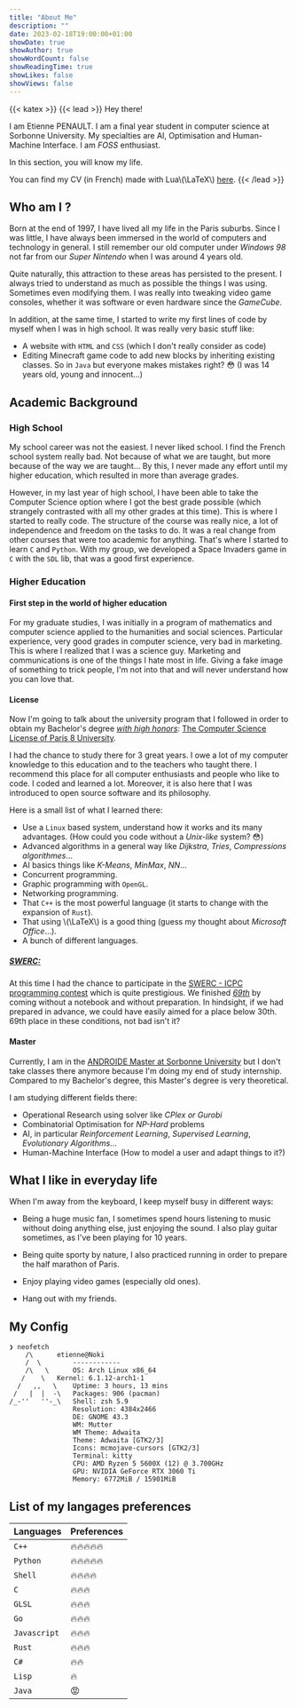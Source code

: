```yaml
---
title: "About Me"
description: ""
date: 2023-02-18T19:00:00+01:00
showDate: true
showAuthor: true
showWordCount: false
showReadingTime: true
showLikes: false
showViews: false
---
```

{{< katex >}}
{{< lead >}}
Hey there!

I am Etienne PENAULT. I am a final year student in computer science at Sorbonne University. My specialties are AI, Optimisation and Human-Machine Interface. I am *FOSS* enthusiast.

In this section, you will know my life.

You can find my CV (in French) made with Lua\\(\LaTeX\\) [here](./CV.pdf).
{{< /lead >}}

## Who am I ?

Born at the end of 1997, I have lived all my life in the Paris suburbs. Since I was little, I have always been immersed in the world of computers and technology in general. I still remember our old computer under *Windows 98* not far from our *Super Nintendo* when I was around 4 years old.

Quite naturally, this attraction to these areas has persisted to the present. I always tried to understand as much as possible the things I was using. Sometimes even modifying them. I was really into tweaking video game consoles, whether it was software or even hardware since the *GameCube*.

In addition, at the same time, I started to write my first lines of code by myself when I was in high school. It was really very basic stuff like:
* A website with `HTML` and `CSS` (which I don't really consider as code)
* Editing Minecraft game code to add new blocks by inheriting existing classes. So in `Java` but everyone makes mistakes right? :flushed: (I was 14 years old, young and innocent...)


## Academic Background

### High School

My school career was not the easiest. I never liked school. I find the French school system really bad. Not because of what we are taught, but more because of the way we are taught... By this, I never made any effort until my higher education, which resulted in more than average grades.

However, in my last year of high school, I have been able to take the Computer Science option where I got the best grade possible (which strangely contrasted with all my other grades at this time). This is where I started to really code. The structure of the course was really nice, a lot of independence and freedom on the tasks to do. It was a real change from other courses that were too academic for anything. That's where I started to learn `C` and `Python`. With my group, we developed a Space Invaders game in `C` with the `SDL` lib, that was a good first experience.

### Higher Education
#### First step in the world of higher education
For my graduate studies, I was initially in a program of mathematics and computer science applied to the humanities and social sciences. Particular experience, very good grades in computer science, very bad in marketing. This is where I realized that I was a science guy. Marketing and communications is one of the things I hate most in life. Giving a fake image of something to trick people, I'm not into that and will never understand how you can love that.

#### License
Now I'm going to talk about the university program that I followed in order to obtain my Bachelor's degree *<u>with high honors</u>*: [The Computer Science License of Paris 8 University](https://informatique.up8.edu/licence-iv/).

I had the chance to study there for 3 great years. I owe a lot of my computer knowledge to this education and to the teachers who taught there. I recommend this place for all computer enthusiasts and people who like to code. I coded and learned a lot. Moreover, it is also here that I was introduced to open source software and its philosophy.

Here is a small list of what I learned there:
* Use a `Linux` based system, understand how it works and its many advantages. (How could you code without a *Unix-like* system? :flushed:)
* Advanced algorithms in a general way like *Dijkstra*, *Tries*, *Compressions algorithmes*...
* AI basics things like *K-Means*, *MinMax*, *NN*...
* Concurrent programming.
* Graphic programming with `OpenGL`.
* Networking programming.
* That `C++` is the most powerful language (it starts to change with the expansion of `Rust`).
* That using \\(\LaTeX\\) is a good thing (guess my thought about *Microsoft Office*...).
* A bunch of different languages.

##### *<u>SWERC:</u>*
At this time I had the chance to participate in the [SWERC - ICPC programming contest](https://swerc.eu/2020/about/) which is quite prestigious. We finished *<u>69th</u>* by coming without a notebook and without preparation. In hindsight, if we had prepared in advance, we could have easily aimed for a place below 30th. 69th place in these conditions, not bad isn't it?

#### Master
Currently, I am in the [ANDROIDE Master at Sorbonne University](https://sciences.sorbonne-universite.fr/formation-sciences/masters/master-informatique/parcours-androide) but I don't take classes there anymore because I'm doing my end of study internship. Compared to my Bachelor's degree, this Master's degree is very theoretical.

I am studying different fields there:
* Operational Research using solver like *CPlex or Gurobi*
* Combinatorial Optimisation for *NP-Hard* problems
* AI, in particular *Reinforcement Learning*, *Supervised Learning*, *Evolutionary Algorithms*...
* Human-Machine Interface (How to model a user and adapt things to it?)

## What I like in everyday life
When I'm away from the keyboard, I keep myself busy in different ways:

- Being a huge music fan, I sometimes spend hours listening to music without doing anything else, just enjoying the sound. I also play guitar sometimes, as I've been playing for 10 years.

- Being quite sporty by nature, I also practiced running in order to prepare the half marathon of Paris.

- Enjoy playing video games (especially old ones).

- Hang out with my friends.

## My Config
```console
❯ neofetch
  	/\     	etienne@Noki
 	/  \    	------------
	/\   \   	OS: Arch Linux x86_64
   /  	\  	Kernel: 6.1.12-arch1-1
  /   ,,   \ 	Uptime: 3 hours, 13 mins
 /   |  |  -\	Packages: 906 (pacman)
/_-''	''-_\   Shell: zsh 5.9
             	Resolution: 4384x2466
             	DE: GNOME 43.3
             	WM: Mutter
             	WM Theme: Adwaita
             	Theme: Adwaita [GTK2/3]
             	Icons: mcmojave-cursors [GTK2/3]
             	Terminal: kitty
             	CPU: AMD Ryzen 5 5600X (12) @ 3.700GHz
             	GPU: NVIDIA GeForce RTX 3060 Ti
             	Memory: 6772MiB / 15901MiB
```

## List of my langages preferences

| Languages | Preferences               	|
| --------- | ----------------------------- |
| `C++` 	|:fire::fire::fire::fire::fire: |
| `Python`  |:fire::fire::fire::fire::fire: |
| `Shell`   |:fire::fire::fire::fire:   	|
| `C`   	|:fire::fire::fire:         	|
| `GLSL`	|:fire::fire::fire:         	|
| `Go`  	|:fire::fire::fire:         	|
| `Javascript`|:fire::fire::fire:         	|
| `Rust`	|:fire::fire::fire:         	|
| `C#`  	|:fire::fire:               	|
| `Lisp`	|:fire:                     	|
| `Java`	|:rage:                     	|


